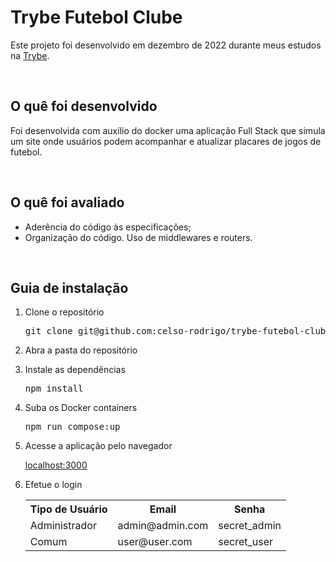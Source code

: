 <h1>Trybe Futebol Clube</h1>
<p>Este projeto foi desenvolvido em dezembro de 2022 durante meus estudos na <a href="https://www.betrybe.com/">Trybe</a>.</p>

<br/>

<h2>O quê foi desenvolvido</h2>
<p>Foi desenvolvida com auxílio do docker uma aplicação Full Stack que simula um site onde usuários podem acompanhar e atualizar placares de jogos de futebol.<p>
<br/>
  
<h2>O quê foi avaliado</h2>
<ul>
  <li>Aderência do código às especificações;</li>
  <li>Organização do código. Uso de middlewares e routers.</li>
</ul>

<br/>

<h2>Guia de instalação</h2> 
<ol>
  <li>
    <p>Clone o repositório</p>
    <pre>git clone git@github.com:celso-rodrigo/trybe-futebol-clube.git</pre>
  </li>
  <li>
    <p>Abra a pasta do repositório</p>
  </li>
  <li>
    <p>Instale as dependências</p>
    <pre>npm install</pre>
  </li>
  <li>
    <p>Suba os Docker containers</p>
    <pre>npm run compose:up</pre>
  </li>
  <li>
    <p>Acesse a aplicação pelo navegador</p>
    <a href="http://localhost:3000/">localhost:3000</a>
  </li>
  <li>
    <p>Efetue o login</p>
    
  <table>
    <tr>
      <th>Tipo de Usuário</th>
      <th>Email</th>
      <th>Senha</th>
    </tr>
    <tr>
      <td>Administrador</td>
      <td>admin@admin.com</td>
      <td>secret_admin</td>
    </tr>
    <tr>
      <td>Comum</td>
      <td>user@user.com</td>
      <td>secret_user</td>
    </tr>
  </table>
  </li>
</ol>
